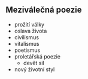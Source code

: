 ## Meziválečná poezie

- prožití války
- oslava života
- civilismus
- vitalismus
- poetismus
- proletářská poezie
  - devět sil
- nový životní styl
